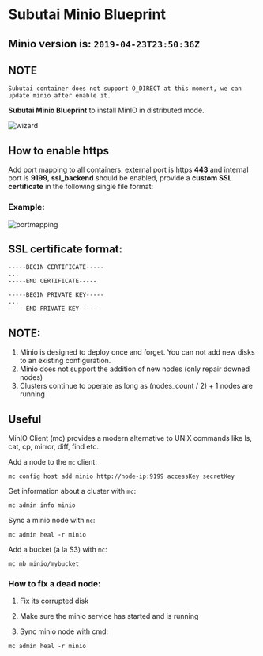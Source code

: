 # Subutai Minio Blueprint 

## Minio version is: `2019-04-23T23:50:36Z`

## NOTE
```
Subutai container does not support O_DIRECT at this moment, we can update minio after enable it.
```

**Subutai Minio Blueprint** to install MinIO in distributed mode.

![wizard](https://ipfs.subutai.io/ipfs/QmSqVD4eu8HaZk1PXgwoMVNNX2B1yHJFvyrm4a5wjd3Cus/minioWizardMini.png)

## How to enable https

Add port mapping to all containers: external port is https **443** and internal port is **9199**, **ssl_backend** should be enabled,  provide a **custom SSL certificate** in the following single file format:

### Example:

![portmapping](https://ipfs.subutai.io/ipfs/QmcFuie2ru5KiUw2T14waRvkCgsjiCL92X9rtTpT15wDZg/miniport.png)

## SSL certificate format:
```
-----BEGIN CERTIFICATE-----
...
-----END CERTIFICATE-----

-----BEGIN PRIVATE KEY-----
...
-----END PRIVATE KEY-----
```

## NOTE:

1. Minio is designed to deploy once and forget. You can not add new disks to an existing configuration.
2. Minio does not support the addition of new nodes (only repair downed nodes)
3. Clusters continue to operate as long as (nodes_count / 2) + 1 nodes are running 

## Useful

MinIO Client (mc) provides a modern alternative to UNIX commands like ls, cat, cp, mirror, diff, find etc.

Add a node to the `mc` client:

```shell
mc config host add minio http://node-ip:9199 accessKey secretKey
```

Get information about a cluster with `mc`:

```shell
mc admin info minio
```

Sync a minio node with `mc`:

```shell
mc admin heal -r minio
```

Add a bucket (a la S3) with `mc`:

```shell
mc mb minio/mybucket
```

### How to fix a dead node:

1) Fix its corrupted disk

2) Make sure the minio service has started and is running

3) Sync minio node with cmd: 

```shell
mc admin heal -r minio
```

